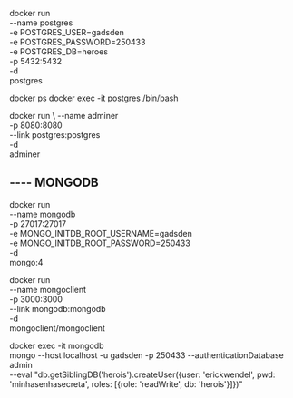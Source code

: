 docker run \
    --name postgres \
    -e POSTGRES_USER=gadsden \
    -e POSTGRES_PASSWORD=250433 \
    -e POSTGRES_DB=heroes \
    -p 5432:5432 \
    -d \
    postgres

docker ps
docker exec -it postgres /bin/bash

docker run \ 
    --name adminer \
    -p 8080:8080 \
    --link postgres:postgres \
    -d \
    adminer

## ---- MONGODB
docker run \
    --name mongodb \
    -p 27017:27017 \
    -e MONGO_INITDB_ROOT_USERNAME=gadsden \
    -e MONGO_INITDB_ROOT_PASSWORD=250433 \
    -d \
    mongo:4

docker run \
    --name mongoclient \
    -p 3000:3000 \
    --link mongodb:mongodb \
    -d \
    mongoclient/mongoclient

docker exec -it mongodb \
    mongo --host localhost -u gadsden -p 250433 --authenticationDatabase admin \
    --eval "db.getSiblingDB('herois').createUser({user: 'erickwendel', pwd: 'minhasenhasecreta', roles: [{role: 'readWrite', db: 'herois'}]})"    